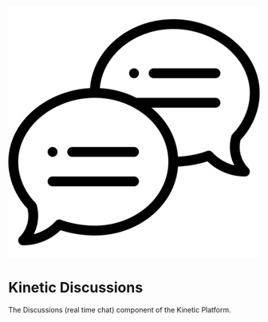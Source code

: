 ![Source Icon](thumbnail.svg)
# Kinetic Discussions
The Discussions (real time chat) component of the Kinetic Platform.
